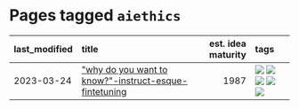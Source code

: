 # Pages tagged `aiethics`

|last_modified|title|est. idea maturity|tags
|:---|:---|---:|:---|
|2023-03-24|["why do you want to know?"-instruct-esque-fintetuning](../whydoyouwantoknow.md)|1987|[![](https://img.shields.io/badge/tag-aiethics-2b1224)](../tags/aiethics.md) [![](https://img.shields.io/badge/tag-alignment-112e27)](../tags/alignment.md) [![](https://img.shields.io/badge/tag-dialogue-869cae)](../tags/dialogue.md) [![](https://img.shields.io/badge/tag-models-3c7f53)](../tags/models.md) [![](https://img.shields.io/badge/tag-wip-4d35f9)](../tags/wip.md)|